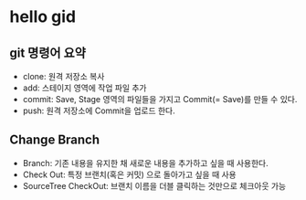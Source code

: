 # hello gid

## git 명령어 요약

- clone: 원격 저장소 복사
- add: 스테이지 영역에 작업 파일 추가
- commit: Save, Stage 영역의 파일들을 가지고 Commit(= Save)를 만들 수 있다.
- push: 원격 저장소에 Commit을 업로드 한다.

## Change Branch

- Branch: 기존 내용을 유지한 채 새로운 내용을 추가하고 싶을 때 사용한다.
- Check Out: 특정 브랜치(혹은 커밋) 으로 돌아가고 싶을 때 사용
- SourceTree CheckOut: 브랜치 이름을 더블 클릭하는 것만으로 체크아웃 가능